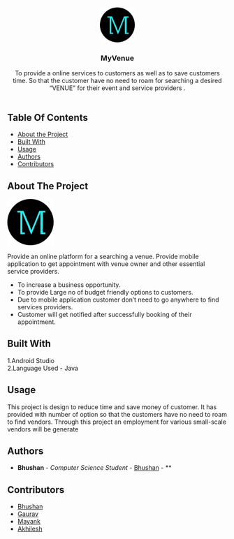 <br/>
<p align="center">
  <a href="https://github.com/Bhushan2000/ReadME-Generator">
    <img src="images/my.png" alt="Logo" width="80" height="80">
  </a>

  <h3 align="center">MyVenue</h3>

  <p align="center">
    To provide a online services to customers as well as to save customers time.      
So that the customer have no need to roam for searching a desired “VENUE” for 
their event and service providers . 
    <br/>
    <br/>
  </p>
</p>



## Table Of Contents

* [About the Project](#about-the-project)
* [Built With](#built-with)
* [Usage](#usage)
* [Authors](#authors)
* [Contributors](#contributors)

## About The Project

![Screen Shot](images/my.png)

Provide an online platform for a searching a venue.
Provide mobile application to get appointment with venue owner and other essential service providers. 
* To increase a business opportunity. 
* To provide Large no of budget friendly options to customers. 
* Due to mobile application customer don’t need to go anywhere to find 
services providers. 
* Customer will get notified after successfully booking of their appointment. 


## Built With

1.Android Studio <br/>
2.Language Used - Java

## Usage

This project is design to reduce time and save money of customer. It has 
provided with number of option so that the customers have no need to 
roam to find vendors. Through this project an employment for various 
small-scale vendors will be generate

## Authors

* **Bhushan** - *Computer Science Student* - [Bhushan]() - **

## Contributors

* [Bhushan](https://github.com/Bhushan2000/)
* [Gaurav]()
* [Mayank]()
* [Akhilesh]()
